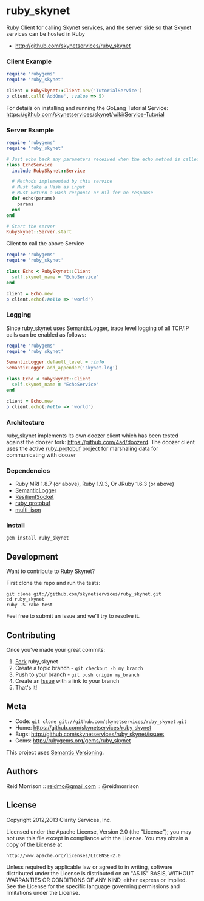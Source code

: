 ruby_skynet
===========

Ruby Client for calling [Skynet](https://github.com/skynetservices/skynet) services, and
the server side so that [Skynet](https://github.com/skynetservices/skynet) services can be hosted in Ruby

* http://github.com/skynetservices/ruby_skynet

### Client Example

```ruby
require 'rubygems'
require 'ruby_skynet'

client = RubySkynet::Client.new('TutorialService')
p client.call('AddOne', :value => 5)
```

For details on installing and running the GoLang Tutorial Service: https://github.com/skynetservices/skynet/wiki/Service-Tutorial

### Server Example

```ruby
require 'rubygems'
require 'ruby_skynet'

# Just echo back any parameters received when the echo method is called
class EchoService
  include RubySkynet::Service

  # Methods implemented by this service
  # Must take a Hash as input
  # Must Return a Hash response or nil for no response
  def echo(params)
    params
  end
end

# Start the server
RubySkynet::Server.start
```

Client to call the above Service

```ruby
require 'rubygems'
require 'ruby_skynet'

class Echo < RubySkynet::Client
  self.skynet_name = "EchoService"
end

client = Echo.new
p client.echo(:hello => 'world')
```

### Logging

Since ruby_skynet uses SemanticLogger, trace level logging of all TCP/IP
calls can be enabled as follows:

```ruby
require 'rubygems'
require 'ruby_skynet'

SemanticLogger.default_level = :info
SemanticLogger.add_appender('skynet.log')

class Echo < RubySkynet::Client
  self.skynet_name = "EchoService"
end

client = Echo.new
p client.echo(:hello => 'world')
```

### Architecture

ruby_skynet implements its own doozer client which has been tested against
the doozer fork: https://github.com/4ad/doozerd.
The doozer client uses the active [ruby_protobuf](https://github.com/macks/ruby-protobuf)
project for marshaling data for communicating with doozer

### Dependencies

- Ruby MRI 1.8.7 (or above), Ruby 1.9.3,  Or JRuby 1.6.3 (or above)
- [SemanticLogger](http://github.com/ClarityServices/semantic_logger)
- [ResilientSocket](https://github.com/ClarityServices/resilient_socket)
- [ruby_protobuf](https://github.com/macks/ruby-protobuf)
- [multi_json](https://github.com/intridea/multi_json)

### Install

    gem install ruby_skynet

Development
-----------

Want to contribute to Ruby Skynet?

First clone the repo and run the tests:

    git clone git://github.com/skynetservices/ruby_skynet.git
    cd ruby_skynet
    ruby -S rake test

Feel free to submit an issue and we'll try to resolve it.

Contributing
------------

Once you've made your great commits:

1. [Fork](http://help.github.com/forking/) ruby_skynet
2. Create a topic branch - `git checkout -b my_branch`
3. Push to your branch - `git push origin my_branch`
4. Create an [Issue](http://github.com/skynetservices/ruby_skynet/issues) with a link to your branch
5. That's it!

Meta
----

* Code: `git clone git://github.com/skynetservices/ruby_skynet.git`
* Home: <https://github.com/skynetservices/ruby_skynet>
* Bugs: <http://github.com/skynetservices/ruby_skynet/issues>
* Gems: <http://rubygems.org/gems/ruby_skynet>

This project uses [Semantic Versioning](http://semver.org/).

Authors
-------

Reid Morrison :: reidmo@gmail.com :: @reidmorrison

License
-------

Copyright 2012,2013 Clarity Services, Inc.

Licensed under the Apache License, Version 2.0 (the "License");
you may not use this file except in compliance with the License.
You may obtain a copy of the License at

    http://www.apache.org/licenses/LICENSE-2.0

Unless required by applicable law or agreed to in writing, software
distributed under the License is distributed on an "AS IS" BASIS,
WITHOUT WARRANTIES OR CONDITIONS OF ANY KIND, either express or implied.
See the License for the specific language governing permissions and
limitations under the License.
